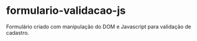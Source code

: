 # formulario-validacao-js
Formulário criado com manipulação do DOM e Javascript para validação de cadastro. 
